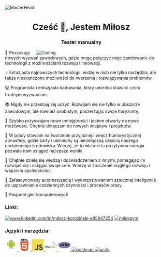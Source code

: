 ![MasterHead](https://user-images.githubusercontent.com/74038190/225813708-98b745f2-7d22-48cf-9150-083f1b00d6c9.gif)
<h1 align="center">Cześć 👋, Jestem Miłosz</h1>
<h3 align="center">Tester manualny</h3>
<img align="right" alt="Coding" width="400" src="https://user-images.githubusercontent.com/71402528/106022694-225cfd80-60ec-11eb-9d3d-78cf6bf8d2ef.gif">

🌟 Poszukuję nowych wyzwań zawodowych, gdzie mogę połączyć moje zamiłowanie do technologii z możliwościami rozwoju i innowacji.

💡 Entuzjasta najnowszych technologii, widzę w nich nie tylko narzędzia, ale także nieskończone możliwości do tworzenia i rozwiązywania problemów.

💻 Programista i entuzjasta kodowania, który uwielbia stawiać czoła trudnym wyzwaniom.

📚 Nigdy nie przestaję się uczyć. Rozwijam się nie tylko w obszarze zawodowym, ale również osobistym, poszerzając swoje horyzonty.

🚀 Szybko przyswajam nowe umiejętności i jestem otwarty na nowe możliwości. Chętnie dołączam do nowych inicjatyw i projektów.

🤝 W pracy stawiam na tworzenie przyjaznej i wręcz humorystycznej atmosfery, gdzie żarty i uśmiechy są nieodłączną częścią naszego codziennego środowiska. Wierzę, że to właśnie ta pozytywna energia pozwala nam osiągać najlepsze wyniki.

🧠 Chętnie dzielę się wiedzą i doświadczeniem z innymi, pomagając im rozwijać się i osiągać swoje cele.
 Wierzę w znaczenie ciągłego rozwoju i wsparcia społeczności.

🤖 Zafascynowany automatyzacją i wykorzystywaniem sztucznej inteligencji do usprawniania codziennych czynności i procesów pracy.

👾 Pasjonat gier komputerowych

<h3 align="left">Linki:</h3>
<p align="left">
<a href="https://www.linkedin.com/in/mi%C5%82osz-kordzi%C5%84ski-a85947254?utm_source=share&utm_campaign=share_via&utm_content=profile&utm_medium=ios_app" target="blank"><img align="center" src="https://raw.githubusercontent.com/rahuldkjain/github-profile-readme-generator/master/src/images/icons/Social/linked-in-alt.svg" alt="www.linkedin.com/in/miłosz-kordziński-a85947254" height="30" width="40" /></a>
<a href="https://instagram.com/milekgym" target="blank"><img align="center" src="https://raw.githubusercontent.com/rahuldkjain/github-profile-readme-generator/master/src/images/icons/Social/instagram.svg" alt="milekgym" height="30" width="40" /></a>
</p>

<h3 align="left">Języki i narzędzia:</h3>
<p align="left"> <a href="https://developer.android.com" target="_blank" rel="noreferrer"> <img src="https://raw.githubusercontent.com/devicons/devicon/master/icons/android/android-original-wordmark.svg" alt="android" width="40" height="40"/> </a> <a href="https://www.w3.org/html/" target="_blank" rel="noreferrer"> <img src="https://raw.githubusercontent.com/devicons/devicon/master/icons/html5/html5-original-wordmark.svg" alt="html5" width="40" height="40"/> </a> <a href="https://developer.mozilla.org/en-US/docs/Web/JavaScript" target="_blank" rel="noreferrer"> <img src="https://raw.githubusercontent.com/devicons/devicon/master/icons/javascript/javascript-original.svg" alt="javascript" width="40" height="40"/> </a> <a href="https://www.mysql.com/" target="_blank" rel="noreferrer"> <img src="https://raw.githubusercontent.com/devicons/devicon/master/icons/mysql/mysql-original-wordmark.svg" alt="mysql" width="40" height="40"/> </a> <a href="https://www.php.net" target="_blank" rel="noreferrer"> <img src="https://raw.githubusercontent.com/devicons/devicon/master/icons/php/php-original.svg" alt="php" width="40" height="40"/> </a> <a href="https://postman.com" target="_blank" rel="noreferrer"> <img src="https://www.vectorlogo.zone/logos/getpostman/getpostman-icon.svg" alt="postman" width="40" height="40"/> </a> <a href="https://unity.com/" target="_blank" rel="noreferrer"> <img src="https://www.vectorlogo.zone/logos/unity3d/unity3d-icon.svg" alt="unity" width="40" height="40"/> </a> </p>
